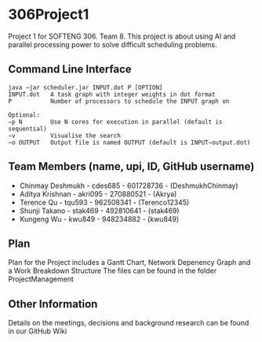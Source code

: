# 306Project1
Project 1 for SOFTENG 306. Team 8.
This project is about using AI and parallel processing power to solve difficult scheduling problems.

## Command Line Interface
````+
java −jar scheduler.jar INPUT.dot P [OPTION]
INPUT.dot   A task graph with integer weights in dot format
P           Number of processors to schedule the INPUT graph on

Optional:
−p N        Use N cores for execution in parallel (default is sequential)
−v          Visualise the search
−o OUTPUT   Output file is named OUTPUT (default is INPUT−output.dot)
````

## Team Members (name, upi, ID, GitHub username)
- Chinmay Deshmukh - cdes685 - 601728736 - (DeshmukhChinmay)
- Aditya Krishnan - akri095 - 270880521 - (Akrya)
- Terence Qu - tqu593 - 962508341 - (Terenco12345)
- Shunji Takano - stak469 - 492810641 - (stak469)
- Kungeng Wu - kwu849 - 948234882 - (kwu849)

## Plan
Plan for the Project includes a Gantt Chart, Network Depenency Graph and a Work Breakdown Structure
The files can be found in the folder ProjectManagement

## Other Information 
Details on the meetings, decisions and background research can be found in our GitHub Wiki
